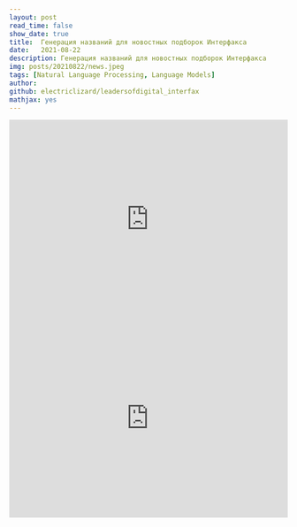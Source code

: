 ```yaml
---
layout: post
read_time: false
show_date: true
title:  Генерация названий для новостных подборок Интерфакса
date:   2021-08-22
description: Генерация названий для новостных подборок Интерфакса
img: posts/20210822/news.jpeg
tags: [Natural Language Processing, Language Models]
author: 
github: electriclizard/leadersofdigital_interfax
mathjax: yes
---
```

<iframe src="https://pitch.com/embed/64441258-b99c-4327-b1c6-4f5fd783bdea" allow="fullscreen" allowfullscreen="" width="100%" height="360" style="border:0"></iframe>
<iframe width="100%" height="360" src="https://www.youtube.com/embed/kutReeKUqp4" title="YouTube video player" frameborder="0" allow="accelerometer; autoplay; clipboard-write; encrypted-media; gyroscope; picture-in-picture; web-share" allowfullscreen></iframe>